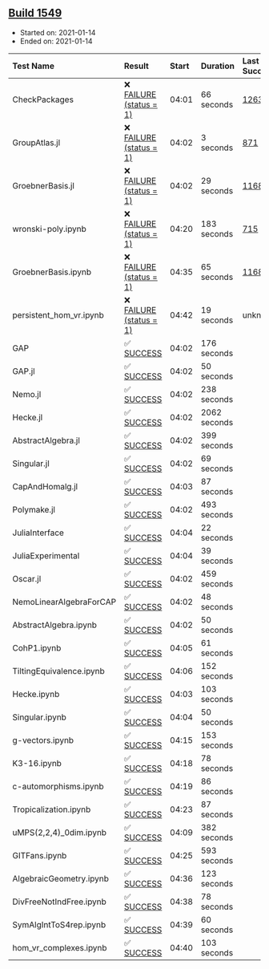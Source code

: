 ## [Build 1549](https://oscarci.mathematik.uni-kl.de/job/oscar-stable/1549/)

* Started on: 2021-01-14
* Ended on: 2021-01-14

| Test Name    | Result | Start | Duration | Last Success | First Failure |
|:-------------|:-------|:------|:---------|:-------------|:--------------|
| CheckPackages | ❌ [FAILURE (status = 1)](https://oscarci.mathematik.uni-kl.de/job/oscar-stable/1549/artifact/logs/build-1549/CheckPackages.log) | 04:01 | 66 seconds | [1263](https://oscarci.mathematik.uni-kl.de/job/oscar-stable/1263/) | [1264](https://oscarci.mathematik.uni-kl.de/job/oscar-stable/1264/) |
| GroupAtlas.jl | ❌ [FAILURE (status = 1)](https://oscarci.mathematik.uni-kl.de/job/oscar-stable/1549/artifact/logs/build-1549/GroupAtlas.jl.log) | 04:02 | 3 seconds | [871](https://oscarci.mathematik.uni-kl.de/job/oscar-stable/871/) | [872](https://oscarci.mathematik.uni-kl.de/job/oscar-stable/872/) |
| GroebnerBasis.jl | ❌ [FAILURE (status = 1)](https://oscarci.mathematik.uni-kl.de/job/oscar-stable/1549/artifact/logs/build-1549/GroebnerBasis.jl.log) | 04:02 | 29 seconds | [1168](https://oscarci.mathematik.uni-kl.de/job/oscar-stable/1168/) | [1169](https://oscarci.mathematik.uni-kl.de/job/oscar-stable/1169/) |
| wronski-poly.ipynb | ❌ [FAILURE (status = 1)](https://oscarci.mathematik.uni-kl.de/job/oscar-stable/1549/artifact/logs/build-1549/wronski-poly.ipynb.log) | 04:20 | 183 seconds | [715](https://oscarci.mathematik.uni-kl.de/job/oscar-stable/715/) | [716](https://oscarci.mathematik.uni-kl.de/job/oscar-stable/716/) |
| GroebnerBasis.ipynb | ❌ [FAILURE (status = 1)](https://oscarci.mathematik.uni-kl.de/job/oscar-stable/1549/artifact/logs/build-1549/GroebnerBasis.ipynb.log) | 04:35 | 65 seconds | [1168](https://oscarci.mathematik.uni-kl.de/job/oscar-stable/1168/) | [1169](https://oscarci.mathematik.uni-kl.de/job/oscar-stable/1169/) |
| persistent_hom_vr.ipynb | ❌ [FAILURE (status = 1)](https://oscarci.mathematik.uni-kl.de/job/oscar-stable/1549/artifact/logs/build-1549/persistent_hom_vr.ipynb.log) | 04:42 | 19 seconds | unknown | unknown |
| GAP | ✅ [SUCCESS](https://oscarci.mathematik.uni-kl.de/job/oscar-stable/1549/artifact/logs/build-1549/GAP.log) | 04:02 | 176 seconds |  |  |
| GAP.jl | ✅ [SUCCESS](https://oscarci.mathematik.uni-kl.de/job/oscar-stable/1549/artifact/logs/build-1549/GAP.jl.log) | 04:02 | 50 seconds |  |  |
| Nemo.jl | ✅ [SUCCESS](https://oscarci.mathematik.uni-kl.de/job/oscar-stable/1549/artifact/logs/build-1549/Nemo.jl.log) | 04:02 | 238 seconds |  |  |
| Hecke.jl | ✅ [SUCCESS](https://oscarci.mathematik.uni-kl.de/job/oscar-stable/1549/artifact/logs/build-1549/Hecke.jl.log) | 04:02 | 2062 seconds |  |  |
| AbstractAlgebra.jl | ✅ [SUCCESS](https://oscarci.mathematik.uni-kl.de/job/oscar-stable/1549/artifact/logs/build-1549/AbstractAlgebra.jl.log) | 04:02 | 399 seconds |  |  |
| Singular.jl | ✅ [SUCCESS](https://oscarci.mathematik.uni-kl.de/job/oscar-stable/1549/artifact/logs/build-1549/Singular.jl.log) | 04:02 | 69 seconds |  |  |
| CapAndHomalg.jl | ✅ [SUCCESS](https://oscarci.mathematik.uni-kl.de/job/oscar-stable/1549/artifact/logs/build-1549/CapAndHomalg.jl.log) | 04:03 | 87 seconds |  |  |
| Polymake.jl | ✅ [SUCCESS](https://oscarci.mathematik.uni-kl.de/job/oscar-stable/1549/artifact/logs/build-1549/Polymake.jl.log) | 04:02 | 493 seconds |  |  |
| JuliaInterface | ✅ [SUCCESS](https://oscarci.mathematik.uni-kl.de/job/oscar-stable/1549/artifact/logs/build-1549/JuliaInterface.log) | 04:04 | 22 seconds |  |  |
| JuliaExperimental | ✅ [SUCCESS](https://oscarci.mathematik.uni-kl.de/job/oscar-stable/1549/artifact/logs/build-1549/JuliaExperimental.log) | 04:04 | 39 seconds |  |  |
| Oscar.jl | ✅ [SUCCESS](https://oscarci.mathematik.uni-kl.de/job/oscar-stable/1549/artifact/logs/build-1549/Oscar.jl.log) | 04:02 | 459 seconds |  |  |
| NemoLinearAlgebraForCAP | ✅ [SUCCESS](https://oscarci.mathematik.uni-kl.de/job/oscar-stable/1549/artifact/logs/build-1549/NemoLinearAlgebraForCAP.log) | 04:02 | 48 seconds |  |  |
| AbstractAlgebra.ipynb | ✅ [SUCCESS](https://oscarci.mathematik.uni-kl.de/job/oscar-stable/1549/artifact/logs/build-1549/AbstractAlgebra.ipynb.log) | 04:02 | 50 seconds |  |  |
| CohP1.ipynb | ✅ [SUCCESS](https://oscarci.mathematik.uni-kl.de/job/oscar-stable/1549/artifact/logs/build-1549/CohP1.ipynb.log) | 04:05 | 61 seconds |  |  |
| TiltingEquivalence.ipynb | ✅ [SUCCESS](https://oscarci.mathematik.uni-kl.de/job/oscar-stable/1549/artifact/logs/build-1549/TiltingEquivalence.ipynb.log) | 04:06 | 152 seconds |  |  |
| Hecke.ipynb | ✅ [SUCCESS](https://oscarci.mathematik.uni-kl.de/job/oscar-stable/1549/artifact/logs/build-1549/Hecke.ipynb.log) | 04:03 | 103 seconds |  |  |
| Singular.ipynb | ✅ [SUCCESS](https://oscarci.mathematik.uni-kl.de/job/oscar-stable/1549/artifact/logs/build-1549/Singular.ipynb.log) | 04:04 | 50 seconds |  |  |
| g-vectors.ipynb | ✅ [SUCCESS](https://oscarci.mathematik.uni-kl.de/job/oscar-stable/1549/artifact/logs/build-1549/g-vectors.ipynb.log) | 04:15 | 153 seconds |  |  |
| K3-16.ipynb | ✅ [SUCCESS](https://oscarci.mathematik.uni-kl.de/job/oscar-stable/1549/artifact/logs/build-1549/K3-16.ipynb.log) | 04:18 | 78 seconds |  |  |
| c-automorphisms.ipynb | ✅ [SUCCESS](https://oscarci.mathematik.uni-kl.de/job/oscar-stable/1549/artifact/logs/build-1549/c-automorphisms.ipynb.log) | 04:19 | 86 seconds |  |  |
| Tropicalization.ipynb | ✅ [SUCCESS](https://oscarci.mathematik.uni-kl.de/job/oscar-stable/1549/artifact/logs/build-1549/Tropicalization.ipynb.log) | 04:23 | 87 seconds |  |  |
| uMPS(2,2,4)_0dim.ipynb | ✅ [SUCCESS](https://oscarci.mathematik.uni-kl.de/job/oscar-stable/1549/artifact/logs/build-1549/uMPS-2-2-4-_0dim.ipynb.log) | 04:09 | 382 seconds |  |  |
| GITFans.ipynb | ✅ [SUCCESS](https://oscarci.mathematik.uni-kl.de/job/oscar-stable/1549/artifact/logs/build-1549/GITFans.ipynb.log) | 04:25 | 593 seconds |  |  |
| AlgebraicGeometry.ipynb | ✅ [SUCCESS](https://oscarci.mathematik.uni-kl.de/job/oscar-stable/1549/artifact/logs/build-1549/AlgebraicGeometry.ipynb.log) | 04:36 | 123 seconds |  |  |
| DivFreeNotIndFree.ipynb | ✅ [SUCCESS](https://oscarci.mathematik.uni-kl.de/job/oscar-stable/1549/artifact/logs/build-1549/DivFreeNotIndFree.ipynb.log) | 04:38 | 78 seconds |  |  |
| SymAlgIntToS4rep.ipynb | ✅ [SUCCESS](https://oscarci.mathematik.uni-kl.de/job/oscar-stable/1549/artifact/logs/build-1549/SymAlgIntToS4rep.ipynb.log) | 04:39 | 60 seconds |  |  |
| hom_vr_complexes.ipynb | ✅ [SUCCESS](https://oscarci.mathematik.uni-kl.de/job/oscar-stable/1549/artifact/logs/build-1549/hom_vr_complexes.ipynb.log) | 04:40 | 103 seconds |  |  |
